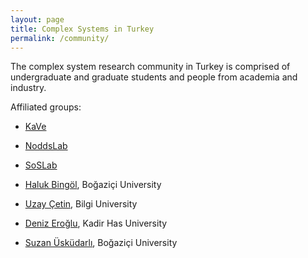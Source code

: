 ```yaml
---
layout: page
title: Complex Systems in Turkey
permalink: /community/
---
```


The complex system research community in Turkey is comprised of undergraduate and graduate students and people from academia and industry.

Affiliated groups:

* [KaVe](https://uzay00.github.io/kahve/)
* [NoddsLab](https://nodds.khas.edu.tr)
* [SoSLab](http://soslab.cmpe.boun.edu.tr)


* [Haluk Bingöl](https://www.cmpe.boun.edu.tr/tr/~bingol), Boğaziçi University
* [Uzay Çetin](https://www.bilgi.edu.tr/tr/akademik/kadro/uzay-cetin/), Bilgi University
* [Deniz Eroğlu](http://sites.khas.edu.tr/biyoinformatik/arastirma/deniz-eroglu/), Kadir Has University
* [Suzan Üsküdarlı](https://www.cmpe.boun.edu.tr/~uskudarli/), Boğaziçi University
